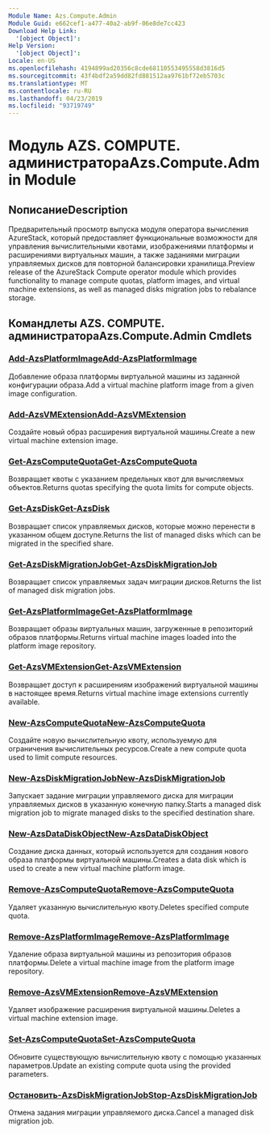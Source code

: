 ```yaml
---
Module Name: Azs.Compute.Admin
Module Guid: e662cef1-a477-40a2-ab9f-06e8de7cc423
Download Help Link:
  '[object Object]': 
Help Version:
  '[object Object]': 
Locale: en-US
ms.openlocfilehash: 4194899ad20356c8cde68110553495558d3816d5
ms.sourcegitcommit: 43f4bdf2a59dd82fd881512aa9761bf72eb5703c
ms.translationtype: MT
ms.contentlocale: ru-RU
ms.lasthandoff: 04/23/2019
ms.locfileid: "93719749"
---
```

# <span data-ttu-id="5cb78-101">Модуль AZS. COMPUTE. администратора</span><span class="sxs-lookup"><span data-stu-id="5cb78-101">Azs.Compute.Admin Module</span></span>
## <span data-ttu-id="5cb78-102">Nописание</span><span class="sxs-lookup"><span data-stu-id="5cb78-102">Description</span></span>
<span data-ttu-id="5cb78-103">Предварительный просмотр выпуска модуля оператора вычисления AzureStack, который предоставляет функциональные возможности для управления вычислительными квотами, изображениями платформы и расширениями виртуальных машин, а также заданиями миграции управляемых дисков для повторной балансировки хранилища.</span><span class="sxs-lookup"><span data-stu-id="5cb78-103">Preview release of the AzureStack Compute operator module which provides functionality to manage compute quotas, platform images, and virtual machine extensions, as well as managed disks migration jobs to rebalance storage.</span></span>

## <span data-ttu-id="5cb78-104">Командлеты AZS. COMPUTE. администратора</span><span class="sxs-lookup"><span data-stu-id="5cb78-104">Azs.Compute.Admin Cmdlets</span></span>
### [<span data-ttu-id="5cb78-105">Add-AzsPlatformImage</span><span class="sxs-lookup"><span data-stu-id="5cb78-105">Add-AzsPlatformImage</span></span>](Add-AzsPlatformImage.md)
<span data-ttu-id="5cb78-106">Добавление образа платформы виртуальной машины из заданной конфигурации образа.</span><span class="sxs-lookup"><span data-stu-id="5cb78-106">Add a virtual machine platform image from a given image configuration.</span></span>

### [<span data-ttu-id="5cb78-107">Add-AzsVMExtension</span><span class="sxs-lookup"><span data-stu-id="5cb78-107">Add-AzsVMExtension</span></span>](Add-AzsVMExtension.md)
<span data-ttu-id="5cb78-108">Создайте новый образ расширения виртуальной машины.</span><span class="sxs-lookup"><span data-stu-id="5cb78-108">Create a new virtual machine extension image.</span></span>

### [<span data-ttu-id="5cb78-109">Get-AzsComputeQuota</span><span class="sxs-lookup"><span data-stu-id="5cb78-109">Get-AzsComputeQuota</span></span>](Get-AzsComputeQuota.md)
<span data-ttu-id="5cb78-110">Возвращает квоты с указанием предельных квот для вычисляемых объектов.</span><span class="sxs-lookup"><span data-stu-id="5cb78-110">Returns quotas specifying the quota limits for compute objects.</span></span>

### [<span data-ttu-id="5cb78-111">Get-AzsDisk</span><span class="sxs-lookup"><span data-stu-id="5cb78-111">Get-AzsDisk</span></span>](Get-AzsDisk.md)
<span data-ttu-id="5cb78-112">Возвращает список управляемых дисков, которые можно перенести в указанном общем доступе.</span><span class="sxs-lookup"><span data-stu-id="5cb78-112">Returns the list of managed disks which can be migrated in the specified share.</span></span>

### [<span data-ttu-id="5cb78-113">Get-AzsDiskMigrationJob</span><span class="sxs-lookup"><span data-stu-id="5cb78-113">Get-AzsDiskMigrationJob</span></span>](Get-AzsDiskMigrationJob.md)
<span data-ttu-id="5cb78-114">Возвращает список управляемых задач миграции дисков.</span><span class="sxs-lookup"><span data-stu-id="5cb78-114">Returns the list of managed disk migration jobs.</span></span>

### [<span data-ttu-id="5cb78-115">Get-AzsPlatformImage</span><span class="sxs-lookup"><span data-stu-id="5cb78-115">Get-AzsPlatformImage</span></span>](Get-AzsPlatformImage.md)
<span data-ttu-id="5cb78-116">Возвращает образы виртуальных машин, загруженные в репозиторий образов платформы.</span><span class="sxs-lookup"><span data-stu-id="5cb78-116">Returns virtual machine images loaded into the platform image repository.</span></span>

### [<span data-ttu-id="5cb78-117">Get-AzsVMExtension</span><span class="sxs-lookup"><span data-stu-id="5cb78-117">Get-AzsVMExtension</span></span>](Get-AzsVMExtension.md)
<span data-ttu-id="5cb78-118">Возвращает доступ к расширениям изображений виртуальной машины в настоящее время.</span><span class="sxs-lookup"><span data-stu-id="5cb78-118">Returns virtual machine image extensions currently available.</span></span>

### [<span data-ttu-id="5cb78-119">New-AzsComputeQuota</span><span class="sxs-lookup"><span data-stu-id="5cb78-119">New-AzsComputeQuota</span></span>](New-AzsComputeQuota.md)
<span data-ttu-id="5cb78-120">Создайте новую вычислительную квоту, используемую для ограничения вычислительных ресурсов.</span><span class="sxs-lookup"><span data-stu-id="5cb78-120">Create a new compute quota used to limit compute resources.</span></span>

### [<span data-ttu-id="5cb78-121">New-AzsDiskMigrationJob</span><span class="sxs-lookup"><span data-stu-id="5cb78-121">New-AzsDiskMigrationJob</span></span>](New-AzsDiskMigrationJob.md)
<span data-ttu-id="5cb78-122">Запускает задание миграции управляемого диска для миграции управляемых дисков в указанную конечную папку.</span><span class="sxs-lookup"><span data-stu-id="5cb78-122">Starts a managed disk migration job to migrate managed disks to the specified destination share.</span></span>

### [<span data-ttu-id="5cb78-123">New-AzsDataDiskObject</span><span class="sxs-lookup"><span data-stu-id="5cb78-123">New-AzsDataDiskObject</span></span>](New-AzsDataDiskObject.md)
<span data-ttu-id="5cb78-124">Создание диска данных, который используется для создания нового образа платформы виртуальной машины.</span><span class="sxs-lookup"><span data-stu-id="5cb78-124">Creates a data disk which is used to create a new virtual machine platform image.</span></span>

### [<span data-ttu-id="5cb78-125">Remove-AzsComputeQuota</span><span class="sxs-lookup"><span data-stu-id="5cb78-125">Remove-AzsComputeQuota</span></span>](Remove-AzsComputeQuota.md)
<span data-ttu-id="5cb78-126">Удаляет указанную вычислительную квоту.</span><span class="sxs-lookup"><span data-stu-id="5cb78-126">Deletes specified compute quota.</span></span>

### [<span data-ttu-id="5cb78-127">Remove-AzsPlatformImage</span><span class="sxs-lookup"><span data-stu-id="5cb78-127">Remove-AzsPlatformImage</span></span>](Remove-AzsPlatformImage.md)
<span data-ttu-id="5cb78-128">Удаление образа виртуальной машины из репозитория образов платформы.</span><span class="sxs-lookup"><span data-stu-id="5cb78-128">Delete a virtual machine image from the platform image repository.</span></span>

### [<span data-ttu-id="5cb78-129">Remove-AzsVMExtension</span><span class="sxs-lookup"><span data-stu-id="5cb78-129">Remove-AzsVMExtension</span></span>](Remove-AzsVMExtension.md)
<span data-ttu-id="5cb78-130">Удаляет изображение расширения виртуальной машины.</span><span class="sxs-lookup"><span data-stu-id="5cb78-130">Deletes a virtual machine extension image.</span></span>

### [<span data-ttu-id="5cb78-131">Set-AzsComputeQuota</span><span class="sxs-lookup"><span data-stu-id="5cb78-131">Set-AzsComputeQuota</span></span>](Set-AzsComputeQuota.md)
<span data-ttu-id="5cb78-132">Обновите существующую вычислительную квоту с помощью указанных параметров.</span><span class="sxs-lookup"><span data-stu-id="5cb78-132">Update an existing compute quota using the provided parameters.</span></span>

### [<span data-ttu-id="5cb78-133">Остановить-AzsDiskMigrationJob</span><span class="sxs-lookup"><span data-stu-id="5cb78-133">Stop-AzsDiskMigrationJob</span></span>](Stop-AzsDiskMigrationJob.md)
<span data-ttu-id="5cb78-134">Отмена задания миграции управляемого диска.</span><span class="sxs-lookup"><span data-stu-id="5cb78-134">Cancel a managed disk migration job.</span></span>

